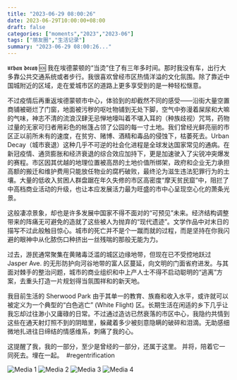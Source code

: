 ```yaml
---
title: "2023-06-29 08:00:26"
date: 2023-06-29T10:00:00+08:00
draft: false
categories: ["moments","2023","2023-06"]
tags: ["朋友圈","生活记录"]
summary: "2023-06-29 08:00:26..."
---
```


𝖚𝖗𝖇𝖆𝖓 𝖉𝖊𝖈𝖆𝖞 🆘
​
我在埃德蒙顿的“当烫”住了有三年多时间。那时我没有车，出行大多靠公共交通系统或者步行。我很喜欢曾经市区热情洋溢的文化氛围。除了靠近中国城附近的区域，走在爱城市区的道路上更多享受到的是一种轻松惬意。

不过疫情后再重返埃德蒙顿市中心，体验到的却截然不同的感受——沿街大量空置商铺被砸烂了门窗，地面被污秽的呕吐物铺到无处下脚，空气中弥漫着屎尿和大嘛的气味，神志不清的流浪汉肆无忌惮地嚎叫着不堪入耳的（种族歧视）咒骂，药物过量的无家可归者用彩色的帐篷占领了公园的每一寸土地。我们曾经光鲜亮丽的市区正以前所未有的速度，在贫穷、赌博、酒精和毒品的侵蚀下，枯萎死去。
​
​Urban Decay（城市衰退）这种几乎不可逆的社会化进程是全球发达国家常见的通病。在新冠疫情、通货膨胀和经济衰退的综合效应加持下，更是加速驶入了尖锐冲突爆发的赛程。市区因其优越的地理位置被高昂的土地价值所绑架，政府和企业无力承担高额的搬迁和维护费用只能放任物业的腐朽破败，最终沦为滋生违法犯罪行为的土壤。大量的低收入贫困人群盘踞在年久失修的市区高密度“摩天贫民窟”中，阻拦了中高档商业活动的升级，也让本应发展活力最为旺盛的市中心呈现空心化的萧条光景。

这般凄凉景象，却也是许多发展中国家不得不面对的“可预见”未来。经济结构调整带来的阵痛无可避免的造就了这些被人为抛弃的“现代遗迹”。文学作品中对末日的描写不过此般触目惊心。城市的死亡并不是个一蹴而就的过程，而是坚持在你我闪避的眼神中从化脓伤口种挤出一丝残喘的那般无能为力。

过去，游民通常聚集在黄赌毒泛滥的城区边缘地带，但现在已不受控地跃过 Jasper Ave. 的无形防护向河谷地带的富人区蔓延，向文明的门面省府进发。与其面对棘手的整治问题，城市的商业组织和中上产人士不得不启动聪明的“逃离”方案，去重头打造一片规划得当氛围祥和的新天地。

我目前生活的 Sherwood Park 由于其单一的教育、族裔和收入水平，或许就可以被定义为一个典型的“白色逃亡” (White Flight) 区。长期生活在闲适的乡下几乎让我忘却过往渺小又庸碌的日常。不过通过造访已然衰落的市区中心，我隐约共情到这些在通天射灯照不到的阴暗里，躲藏着多少被刻意隐瞒的破碎和泪滴。无助感细微地扎进往日缔结的情感维系，刺痛了我的心。

这提醒了我，我的一部分，至少是曾经的一部分，还属于这里。
并将，陪着它一同死去。埋在一起。
​
​#regentrification

![Media 1](/Moments/photos/2023-06-29/202306290800260.jpg)
![Media 2](/Moments/photos/2023-06-29/202306290800261.jpg)
![Media 3](/Moments/photos/2023-06-29/202306290800262.jpg)
![Media 4](/Moments/photos/2023-06-29/202306290800263.jpg)

